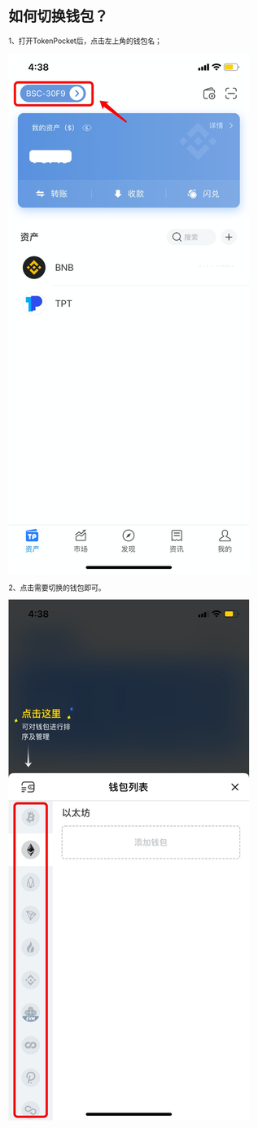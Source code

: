 # 如何切换钱包？

1、打开TokenPocket后，点击左上角的钱包名；

![](<../.gitbook/assets/1 (30).png>)

2、点击需要切换的钱包即可。

![](../.gitbook/assets/qie-huan-2.jpg)

